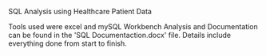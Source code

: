 SQL Analysis using Healthcare Patient Data

Tools used were excel and mySQL Workbench
Analysis and Documentation can be found in the 'SQL Documentaction.docx' file. Details include everything done from start to finish.
